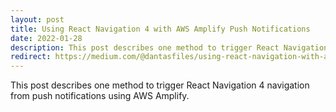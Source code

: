 ```yaml
---
layout: post
title: Using React Navigation 4 with AWS Amplify Push Notifications
date: 2022-01-28
description: This post describes one method to trigger React Navigation 4 navigation from push notifications using AWS Amplify.
redirect: https://medium.com/@dantasfiles/using-react-navigation-with-aws-amplify-push-notifications-d6683641922f
---
```


This post describes one method to trigger React Navigation 4 navigation from push notifications using AWS Amplify.

